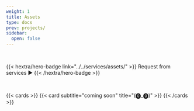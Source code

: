 ```yaml
---
weight: 1
title: Assets
type: docs
prev: projects/
sidebar:
  open: false
---
```


<br>

{{< hextra/hero-badge link="../../services/assets/" >}}
Request from services ▶️
{{< /hextra/hero-badge >}}

<br>

{{< cards >}}
  {{< card subtitle="coming soon" title="(⓿_⓿)" >}}
{{< /cards >}}
